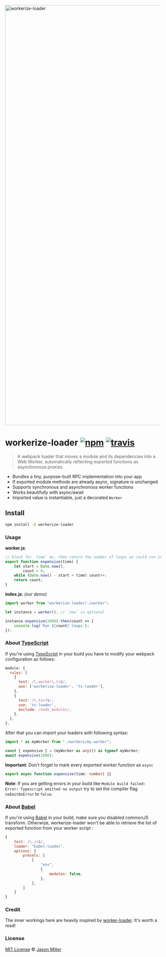 <img src="https://i.imgur.com/HZZG8wr.jpg" width="1358" alt="workerize-loader">

# workerize-loader [![npm](https://img.shields.io/npm/v/workerize-loader.svg?style=flat)](https://www.npmjs.org/package/workerize-loader) [![travis](https://travis-ci.org/developit/workerize-loader.svg?branch=master)](https://travis-ci.org/developit/workerize-loader)

> A webpack loader that moves a module and its dependencies into a Web Worker, automatically reflecting exported functions as asynchronous proxies.

* Bundles a tiny, purpose-built RPC implementation into your app
* If exported module methods are already async, signature is unchanged
* Supports synchronous and asynchronous worker functions
* Works beautifully with async/await
* Imported value is instantiable, just a decorated `Worker`

## Install

```sh
npm install -D workerize-loader
```

### Usage

**worker.js**:

```js
// block for `time` ms, then return the number of loops we could run in that time:
export function expensive(time) {
	let start = Date.now(),
		count = 0;
	while (Date.now() - start < time) count++;
	return count;
}
```

**index.js**: _(our demo)_

```js
import worker from "workerize-loader!./worker";

let instance = worker(); // `new` is optional

instance.expensive(1000).then(count => {
	console.log(`Ran ${count} loops`);
});
```

### About [TypeScript](http://typescriptlang.org)

If you're using [TypeScript](http://typescriptlang.org) in your build you have to modify your
webpack configuration as follows:

```js
module: {
  rules: [
    {
      test: /\.worker\.ts$/,
      use: ['workerize-loader', 'ts-loader'],
    },
    {
      test: /\.tsx?$/,
      use: 'ts-loader',
      exclude: /node_modules/,
    },
  ],
},
```

After that you can import your loaders with following syntax:

```ts
import * as myWorker from "./workers/my.worker";

const { expensive } = (myWorker as any)() as typeof myWorker;
await expensive(1000);
```

**Important**: Don't forget to mark every exported worker function as `async`

```ts
export async function expensive(time: number) {}
```

**Note**: If you are getting errors in your build like `Module build failed: Error: Typescript emitted no output`
try to set the compiler flag `noEmitOnError` to `false`.

### About [Babel](https://babeljs.io/)

If you're using [Babel](https://babeljs.io/) in your build, make sure you disabled commonJS transform. Otherwize, workerize-loader won't be able to retrieve the list of exported function from your worker script :

```js
{
    test: /\.js$/,
    loader: "babel-loader",
    options: {
        presets: [
            [
                "env",
                {
                    modules: false,
                },
            ],
        ]
    }
}
```

### Credit

The inner workings here are heavily inspired by [worker-loader](https://github.com/webpack-contrib/worker-loader). It's worth a read!

### License

[MIT License](https://oss.ninja/mit/developit) © [Jason Miller](https://jasonformat.com)

